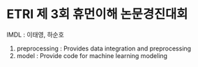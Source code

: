 # ETRI 제 3회 휴먼이해 논문경진대회
IMDL : 이태영, 하순호
1. preprocessing : Provides data integration and preprocessing
2. model : Provide code for machine learning modeling

